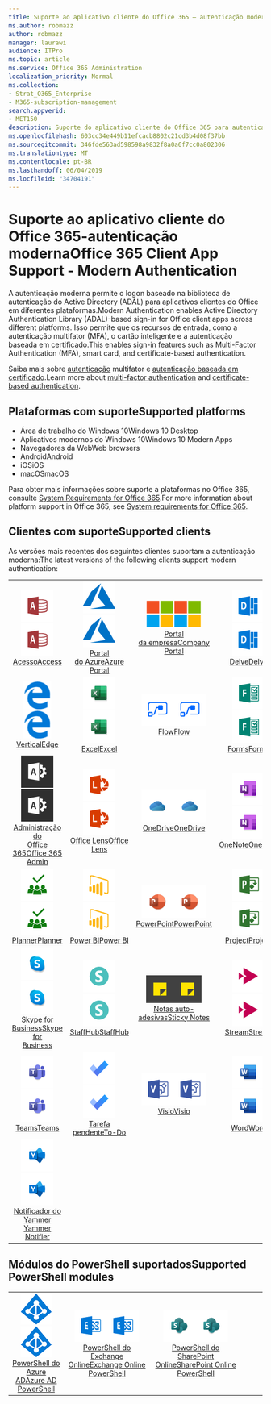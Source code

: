 ```yaml
---
title: Suporte ao aplicativo cliente do Office 365 — autenticação moderna
ms.author: robmazz
author: robmazz
manager: laurawi
audience: ITPro
ms.topic: article
ms.service: Office 365 Administration
localization_priority: Normal
ms.collection:
- Strat_O365_Enterprise
- M365-subscription-management
search.appverid:
- MET150
description: Suporte do aplicativo cliente do Office 365 para autenticação moderna.
ms.openlocfilehash: 603cc34e449b11efcacb8802c21cd3b4d08f37bb
ms.sourcegitcommit: 346fde563ad598598a9832f8a0a6f7cc0a802306
ms.translationtype: MT
ms.contentlocale: pt-BR
ms.lasthandoff: 06/04/2019
ms.locfileid: "34704191"
---
```

# <a name="office-365-client-app-support---modern-authentication"></a><span data-ttu-id="b83c7-103">Suporte ao aplicativo cliente do Office 365-autenticação moderna</span><span class="sxs-lookup"><span data-stu-id="b83c7-103">Office 365 Client App Support - Modern Authentication</span></span>

<span data-ttu-id="b83c7-104">A autenticação moderna permite o logon baseado na biblioteca de autenticação do Active Directory (ADAL) para aplicativos clientes do Office em diferentes plataformas.</span><span class="sxs-lookup"><span data-stu-id="b83c7-104">Modern Authentication enables Active Directory Authentication Library (ADAL)-based sign-in for Office client apps across different platforms.</span></span> <span data-ttu-id="b83c7-105">Isso permite que os recursos de entrada, como a autenticação multifator (MFA), o cartão inteligente e a autenticação baseada em certificado.</span><span class="sxs-lookup"><span data-stu-id="b83c7-105">This enables sign-in features such as Multi-Factor Authentication (MFA), smart card, and certificate-based authentication.</span></span>

<span data-ttu-id="b83c7-106">Saiba mais sobre [autenticação](https://docs.microsoft.com/azure/active-directory/authentication/multi-factor-authentication) multifator e [autenticação baseada em certificado](https://docs.microsoft.com/azure/active-directory/active-directory-certificate-based-authentication-get-started).</span><span class="sxs-lookup"><span data-stu-id="b83c7-106">Learn more about [multi-factor authentication](https://docs.microsoft.com/azure/active-directory/authentication/multi-factor-authentication) and [certificate-based authentication](https://docs.microsoft.com/azure/active-directory/active-directory-certificate-based-authentication-get-started).</span></span>

## <a name="supported-platforms"></a><span data-ttu-id="b83c7-107">Plataformas com suporte</span><span class="sxs-lookup"><span data-stu-id="b83c7-107">Supported platforms</span></span>

 - <span data-ttu-id="b83c7-108">Área de trabalho do Windows 10</span><span class="sxs-lookup"><span data-stu-id="b83c7-108">Windows 10 Desktop</span></span>
 - <span data-ttu-id="b83c7-109">Aplicativos modernos do Windows 10</span><span class="sxs-lookup"><span data-stu-id="b83c7-109">Windows 10 Modern Apps</span></span>
 - <span data-ttu-id="b83c7-110">Navegadores da Web</span><span class="sxs-lookup"><span data-stu-id="b83c7-110">Web browsers</span></span>
 - <span data-ttu-id="b83c7-111">Android</span><span class="sxs-lookup"><span data-stu-id="b83c7-111">Android</span></span>
 - <span data-ttu-id="b83c7-112">iOS</span><span class="sxs-lookup"><span data-stu-id="b83c7-112">iOS</span></span>
 - <span data-ttu-id="b83c7-113">macOS</span><span class="sxs-lookup"><span data-stu-id="b83c7-113">macOS</span></span>

<span data-ttu-id="b83c7-114">Para obter mais informações sobre suporte a plataformas no Office 365, consulte [System Requirements for Office 365](https://products.office.com/office-system-requirements).</span><span class="sxs-lookup"><span data-stu-id="b83c7-114">For more information about platform support in Office 365, see [System requirements for Office 365](https://products.office.com/office-system-requirements).</span></span>

## <a name="supported-clients"></a><span data-ttu-id="b83c7-115">Clientes com suporte</span><span class="sxs-lookup"><span data-stu-id="b83c7-115">Supported clients</span></span>

<span data-ttu-id="b83c7-116">As versões mais recentes dos seguintes clientes suportam a autenticação moderna:</span><span class="sxs-lookup"><span data-stu-id="b83c7-116">The latest versions of the following clients support modern authentication:</span></span>

| | | | | | |
|:---:|:---:|:---:|:---:|:---:|:---:|
| <span data-ttu-id="b83c7-117">![Ícone do Access](media/o365-access-64x64.png)</span><span class="sxs-lookup"><span data-stu-id="b83c7-117">![Access icon](media/o365-access-64x64.png)</span></span> <br> [<span data-ttu-id="b83c7-118">Acesso</span><span class="sxs-lookup"><span data-stu-id="b83c7-118">Access</span></span>](https://products.office.com/access) | <span data-ttu-id="b83c7-119">![Ícone do Azure](media/o365-azure-64x64.png)</span><span class="sxs-lookup"><span data-stu-id="b83c7-119">![Azure icon](media/o365-azure-64x64.png)</span></span> <br> [<span data-ttu-id="b83c7-120">Portal <br> do Azure</span><span class="sxs-lookup"><span data-stu-id="b83c7-120">Azure <br> Portal </span></span>](https://azure.microsoft.com/features/azure-portal/) | <span data-ttu-id="b83c7-121">![Ícone do portal da empresa](media/o365-microsoft-64x64.png)</span><span class="sxs-lookup"><span data-stu-id="b83c7-121">![Company portal icon](media/o365-microsoft-64x64.png)</span></span> <br> [<span data-ttu-id="b83c7-122">Portal <br> da empresa</span><span class="sxs-lookup"><span data-stu-id="b83c7-122">Company <br> Portal </span></span>](https://docs.microsoft.com/intune-user-help/sign-in-to-the-company-portal) | <span data-ttu-id="b83c7-123">![Ícone do Delve](media/o365-delve-64x64.png)</span><span class="sxs-lookup"><span data-stu-id="b83c7-123">![Delve icon](media/o365-delve-64x64.png)</span></span> <br> [<span data-ttu-id="b83c7-124">Delve</span><span class="sxs-lookup"><span data-stu-id="b83c7-124">Delve</span></span>](https://products.office.com/business/intelligent-search) | <span data-ttu-id="b83c7-125">![Ícone do Dynamics 365](media/o365-dynamics365-64x64.png)</span><span class="sxs-lookup"><span data-stu-id="b83c7-125">![Dynamics 365 icon](media/o365-dynamics365-64x64.png)</span></span> <br> [<span data-ttu-id="b83c7-126">Dynamics 365</span><span class="sxs-lookup"><span data-stu-id="b83c7-126">Dynamics 365</span></span>](https://dynamics.microsoft.com) 
| <span data-ttu-id="b83c7-127">![Ícone de borda](media/o365-edge-64x64.png)</span><span class="sxs-lookup"><span data-stu-id="b83c7-127">![Edge icon](media/o365-edge-64x64.png)</span></span> <br> [<span data-ttu-id="b83c7-128">Vertical</span><span class="sxs-lookup"><span data-stu-id="b83c7-128">Edge</span></span>](https://www.microsoft.com/windows/microsoft-edge) | <span data-ttu-id="b83c7-129">![Ícone do Excel](media/o365-excel-64x64.png)</span><span class="sxs-lookup"><span data-stu-id="b83c7-129">![Excel icon](media/o365-excel-64x64.png)</span></span> <br> [<span data-ttu-id="b83c7-130">Excel</span><span class="sxs-lookup"><span data-stu-id="b83c7-130">Excel</span></span>](https://products.office.com/excel) | <span data-ttu-id="b83c7-131">![Ícone de fluxo](media/o365-flow-64x64.png)</span><span class="sxs-lookup"><span data-stu-id="b83c7-131">![Flow icon](media/o365-flow-64x64.png)</span></span> <br> [<span data-ttu-id="b83c7-132">Flow</span><span class="sxs-lookup"><span data-stu-id="b83c7-132">Flow</span></span>](https://flow.microsoft.com) | <span data-ttu-id="b83c7-133">![Ícone de formulários](media/o365-forms-64x64.png)</span><span class="sxs-lookup"><span data-stu-id="b83c7-133">![Forms icon](media/o365-forms-64x64.png)</span></span> <br> [<span data-ttu-id="b83c7-134">Forms</span><span class="sxs-lookup"><span data-stu-id="b83c7-134">Forms</span></span>](https://flow.microsoft.com/connectors/shared_microsoftforms/microsoft-forms/) | <span data-ttu-id="b83c7-135">![Ícone de Kaizala](media/o365-kaizala-64x64.png)</span><span class="sxs-lookup"><span data-stu-id="b83c7-135">![Kaizala icon](media/o365-kaizala-64x64.png)</span></span> <br> [<span data-ttu-id="b83c7-136">Kaizala</span><span class="sxs-lookup"><span data-stu-id="b83c7-136">Kaizala</span></span>](https://products.office.com/en/business/microsoft-kaizala) 
| <span data-ttu-id="b83c7-137">![Ícone de administração do Office 365](media/o365-o365admin-64x64.png)</span><span class="sxs-lookup"><span data-stu-id="b83c7-137">![Office 365 Admin icon](media/o365-o365admin-64x64.png)</span></span> <br> [<span data-ttu-id="b83c7-138">Administração do <br> Office 365</span><span class="sxs-lookup"><span data-stu-id="b83c7-138">Office 365 <br> Admin</span></span>](https://products.office.com/business/manage-office-365-admin-app) | <span data-ttu-id="b83c7-139">![Ícone de lente](media/o365-lens-64x64.png)</span><span class="sxs-lookup"><span data-stu-id="b83c7-139">![Lens icon](media/o365-lens-64x64.png)</span></span> <br> [<span data-ttu-id="b83c7-140">Office Lens</span><span class="sxs-lookup"><span data-stu-id="b83c7-140">Office Lens</span></span>](https://www.microsoft.com/p/office-lens/9wzdncrfj3t8?activetab=pivot%3Aoverviewtab) | <span data-ttu-id="b83c7-141">![Ícone do OneDrive for Business](media/o365-OneDrive-64x64.png)</span><span class="sxs-lookup"><span data-stu-id="b83c7-141">![OneDrive for Business icon](media/o365-OneDrive-64x64.png)</span></span> <br> [<span data-ttu-id="b83c7-142">OneDrive</span><span class="sxs-lookup"><span data-stu-id="b83c7-142">OneDrive</span></span>](https://products.office.com/onedrive-for-business/online-cloud-storage) |  <span data-ttu-id="b83c7-143">![Ícone do OneNote](media/o365-OneNote-64x64.png)</span><span class="sxs-lookup"><span data-stu-id="b83c7-143">![OneNote icon](media/o365-OneNote-64x64.png)</span></span> <br> [<span data-ttu-id="b83c7-144">OneNote</span><span class="sxs-lookup"><span data-stu-id="b83c7-144">OneNote</span></span>](https://products.office.com/onenote) | <span data-ttu-id="b83c7-145">![Ícone do Outlook](media/o365-outlook-64x64.png)</span><span class="sxs-lookup"><span data-stu-id="b83c7-145">![Outlook icon](media/o365-outlook-64x64.png)</span></span> <br> [<span data-ttu-id="b83c7-146">Outlook</span><span class="sxs-lookup"><span data-stu-id="b83c7-146">Outlook</span></span>](https://products.office.com/outlook) 
| <span data-ttu-id="b83c7-147">![Ícone do Planner](media/o365-planner-64x64.png)</span><span class="sxs-lookup"><span data-stu-id="b83c7-147">![Planner icon](media/o365-planner-64x64.png)</span></span> <br> [<span data-ttu-id="b83c7-148">Planner</span><span class="sxs-lookup"><span data-stu-id="b83c7-148">Planner</span></span>](https://products.office.com/business/task-management-software) | <span data-ttu-id="b83c7-149">![Ícone do PowerBI](media/o365-powerbi-64x64.png)</span><span class="sxs-lookup"><span data-stu-id="b83c7-149">![PowerBI icon](media/o365-powerbi-64x64.png)</span></span> <br> [<span data-ttu-id="b83c7-150">Power BI</span><span class="sxs-lookup"><span data-stu-id="b83c7-150">Power BI</span></span>](https://powerbi.microsoft.com)| <span data-ttu-id="b83c7-151">![Ícone do PowerPoint](media/o365-powerpoint-64x64.png)</span><span class="sxs-lookup"><span data-stu-id="b83c7-151">![PowerPoint icon](media/o365-powerpoint-64x64.png)</span></span> <br> [<span data-ttu-id="b83c7-152">PowerPoint</span><span class="sxs-lookup"><span data-stu-id="b83c7-152">PowerPoint</span></span>](https://products.office.com/powerpoint) | <span data-ttu-id="b83c7-153">![Ícone de projeto](media/o365-project-64x64.png)</span><span class="sxs-lookup"><span data-stu-id="b83c7-153">![Project icon](media/o365-project-64x64.png)</span></span> <br> [<span data-ttu-id="b83c7-154">Project</span><span class="sxs-lookup"><span data-stu-id="b83c7-154">Project</span></span>](https://products.office.com/project) | <span data-ttu-id="b83c7-155">![Ícone do SharePoint](media/o365-sharepoint-64x64.png)</span><span class="sxs-lookup"><span data-stu-id="b83c7-155">![SharePoint icon](media/o365-sharepoint-64x64.png)</span></span> <br> [<span data-ttu-id="b83c7-156">Do</span><span class="sxs-lookup"><span data-stu-id="b83c7-156">Sharepoint</span></span>](https://products.office.com/sharepoint) 
| <span data-ttu-id="b83c7-157">![Ícone do Skype for Business](media/o365-skypeforbusiness-64x64.png)</span><span class="sxs-lookup"><span data-stu-id="b83c7-157">![Skype for Business icon](media/o365-skypeforbusiness-64x64.png)</span></span> <br> [<span data-ttu-id="b83c7-158">Skype for <br> Business</span><span class="sxs-lookup"><span data-stu-id="b83c7-158">Skype for <br> Business</span></span>](https://www.skype.com/business/) | <span data-ttu-id="b83c7-159">![Ícone de StaffHub](media/o365-staffhub-64x64.png)</span><span class="sxs-lookup"><span data-stu-id="b83c7-159">![StaffHub icon](media/o365-staffhub-64x64.png)</span></span> <br> [<span data-ttu-id="b83c7-160">StaffHub</span><span class="sxs-lookup"><span data-stu-id="b83c7-160">StaffHub</span></span>](https://products.office.com/microsoft-staffhub/staff-scheduling-software)| <span data-ttu-id="b83c7-161">![Ícone de notas auto-adesivas](media/o365-stickynotes-64x64.png)</span><span class="sxs-lookup"><span data-stu-id="b83c7-161">![Sticky Notes icon](media/o365-stickynotes-64x64.png)</span></span> <br> [<span data-ttu-id="b83c7-162">Notas auto-adesivas</span><span class="sxs-lookup"><span data-stu-id="b83c7-162">Sticky Notes</span></span>](https://www.microsoft.com/p/microsoft-sticky-notes/9nblggh4qghw) | <span data-ttu-id="b83c7-163">![Ícone de fluxo](media/o365-stream-64x64.png)</span><span class="sxs-lookup"><span data-stu-id="b83c7-163">![Stream icon](media/o365-stream-64x64.png)</span></span> <br> [<span data-ttu-id="b83c7-164">Stream</span><span class="sxs-lookup"><span data-stu-id="b83c7-164">Stream</span></span>](https://stream.microsoft.com) | <span data-ttu-id="b83c7-165">![Ícone de Sway](media/o365-sway-64x64.png)</span><span class="sxs-lookup"><span data-stu-id="b83c7-165">![Sway icon](media/o365-sway-64x64.png)</span></span> <br> [<span data-ttu-id="b83c7-166">Sway</span><span class="sxs-lookup"><span data-stu-id="b83c7-166">Sway</span></span>](https://sway.com) 
| <span data-ttu-id="b83c7-167">![Ícone do teams](media/o365-teams-64x64.png)</span><span class="sxs-lookup"><span data-stu-id="b83c7-167">![Teams icon](media/o365-teams-64x64.png)</span></span> <br> [<span data-ttu-id="b83c7-168">Teams</span><span class="sxs-lookup"><span data-stu-id="b83c7-168">Teams</span></span>](https://products.office.com/microsoft-teams/group-chat-software) | <span data-ttu-id="b83c7-169">![Ícone de tarefas pendentes](media/o365-todo-64x64.png)</span><span class="sxs-lookup"><span data-stu-id="b83c7-169">![To-Do icon](media/o365-todo-64x64.png)</span></span> <br> [<span data-ttu-id="b83c7-170">Tarefa pendente</span><span class="sxs-lookup"><span data-stu-id="b83c7-170">To-Do</span></span>](https://todo.microsoft.com) | <span data-ttu-id="b83c7-171">![Ícone do Visio](media/o365-visio-64x64.png)</span><span class="sxs-lookup"><span data-stu-id="b83c7-171">![Visio icon](media/o365-visio-64x64.png)</span></span> <br> [<span data-ttu-id="b83c7-172">Visio</span><span class="sxs-lookup"><span data-stu-id="b83c7-172">Visio</span></span>](https://products.office.com/visio/flowchart-software) | <span data-ttu-id="b83c7-173">![Ícone do Word](media/o365-word-64x64.png)</span><span class="sxs-lookup"><span data-stu-id="b83c7-173">![Word icon](media/o365-word-64x64.png)</span></span> <br> [<span data-ttu-id="b83c7-174">Word</span><span class="sxs-lookup"><span data-stu-id="b83c7-174">Word</span></span>](https://products.office.com/word) | <span data-ttu-id="b83c7-175">![Ícone do Yammer](media/o365-yammer-64x64.png)</span><span class="sxs-lookup"><span data-stu-id="b83c7-175">![Yammer icon](media/o365-yammer-64x64.png)</span></span> <br> [<span data-ttu-id="b83c7-176">Yammer</span><span class="sxs-lookup"><span data-stu-id="b83c7-176">Yammer</span></span>](https://products.office.com/yammer/yammer-overview) 
| <span data-ttu-id="b83c7-177">![Ícone do Yammer](media/o365-yammer-64x64.png)</span><span class="sxs-lookup"><span data-stu-id="b83c7-177">![Yammer icon](media/o365-yammer-64x64.png)</span></span> <br> [<span data-ttu-id="b83c7-178">Notificador do Yammer <br></span><span class="sxs-lookup"><span data-stu-id="b83c7-178">Yammer <br> Notifier</span></span>](https://products.office.com/yammer/yammer-overview) |  |

## <a name="supported-powershell-modules"></a><span data-ttu-id="b83c7-179">Módulos do PowerShell suportados</span><span class="sxs-lookup"><span data-stu-id="b83c7-179">Supported PowerShell modules</span></span>

| | | | | | |
|:---:|:---:|:---:|:---:|:---:|:---:|
| <span data-ttu-id="b83c7-180">![Ícone do Azure](media/o365-azure-ad-64x64.png)</span><span class="sxs-lookup"><span data-stu-id="b83c7-180">![Azure icon](media/o365-azure-ad-64x64.png)</span></span> <br> [<span data-ttu-id="b83c7-181">PowerShell do <br> Azure AD</span><span class="sxs-lookup"><span data-stu-id="b83c7-181">Azure AD <br> PowerShell</span></span>](https://docs.microsoft.com/powershell/azure/active-directory/overview?view=azureadps-2.0) | <span data-ttu-id="b83c7-182">![Ícone do Exchange](media/o365-exchange-64x64.png)</span><span class="sxs-lookup"><span data-stu-id="b83c7-182">![Exchange icon](media/o365-exchange-64x64.png)</span></span> <br> [<span data-ttu-id="b83c7-183">PowerShell do <br> Exchange Online</span><span class="sxs-lookup"><span data-stu-id="b83c7-183">Exchange Online <br> PowerShell</span></span>](https://docs.microsoft.com/powershell/exchange/exchange-online/exchange-online-powershell?view=exchange-ps) | <span data-ttu-id="b83c7-184">![Ícone do SharePoint](media/o365-sharepoint-64x64.png)</span><span class="sxs-lookup"><span data-stu-id="b83c7-184">![SharePoint icon](media/o365-sharepoint-64x64.png)</span></span> <br> [<span data-ttu-id="b83c7-185">PowerShell do <br> SharePoint Online</span><span class="sxs-lookup"><span data-stu-id="b83c7-185">SharePoint Online <br> PowerShell</span></span>](https://docs.microsoft.com/sharepoint/manage-team-and-communication-sites-in-powershell)